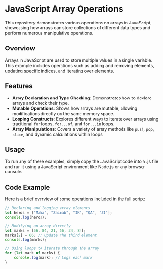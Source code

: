 # JavaScript Array Operations

This repository demonstrates various operations on arrays in JavaScript, showcasing how arrays can store collections of different data types and perform numerous manipulative operations.

## Overview

Arrays in JavaScript are used to store multiple values in a single variable. This example includes operations such as adding and removing elements, updating specific indices, and iterating over elements.

## Features

- **Array Declaration and Type Checking**: Demonstrates how to declare arrays and check their type.
- **Mutable Operations**: Shows how arrays are mutable, allowing modifications directly on the same memory space.
- **Looping Constructs**: Explores different ways to iterate over arrays using traditional `for` loops, `for...of`, and `for...in` loops.
- **Array Manipulations**: Covers a variety of array methods like `push`, `pop`, `slice`, and dynamic calculations within loops.

## Usage

To run any of these examples, simply copy the JavaScript code into a .js file and run it using a JavaScript environment like Node.js or any browser console.

## Code Example

Here is a brief overview of some operations included in the full script:

```javascript
// Declaring and logging array elements
let heros = ["Maha", "Zainab", "IK", "QA", "AI"];
console.log(heros);

// Modifying an array directly
let marks = [56, 84, 21, 56, 34, 84];
marks[2] = 66; // Update the third element
console.log(marks);

// Using loops to iterate through the array
for (let mark of marks) {
    console.log(mark); // Logs each mark
}
